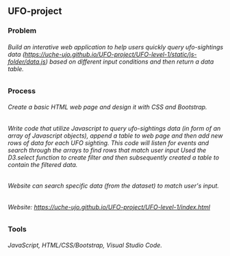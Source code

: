 ## UFO-project 

### Problem
###### Build an interative web application to help users quickly query ufo-sightings data (https://uche-ujo.github.io/UFO-project/UFO-level-1/static/js-folder/data.js) based on different input conditions and then return a data table. 

### Process
###### Create a basic HTML web page and design it with CSS and Bootstrap.

###### Write code that utilize Javascript to query ufo-sightings data (in form of an array of Javascript objects), append a table to web page and then add new rows of data for each UFO sighting. This code will listen for events and search through the arrays to find rows that match user input  Used the D3.select function to create filter and then subsequently created a table to contain the filtered data.

###### Website can search specific data (from the dataset) to match user's input.

###### Website:  https://uche-ujo.github.io/UFO-project/UFO-level-1/index.html

### Tools 
###### JavaScript, HTML/CSS/Bootstrap, Visual Studio Code.





